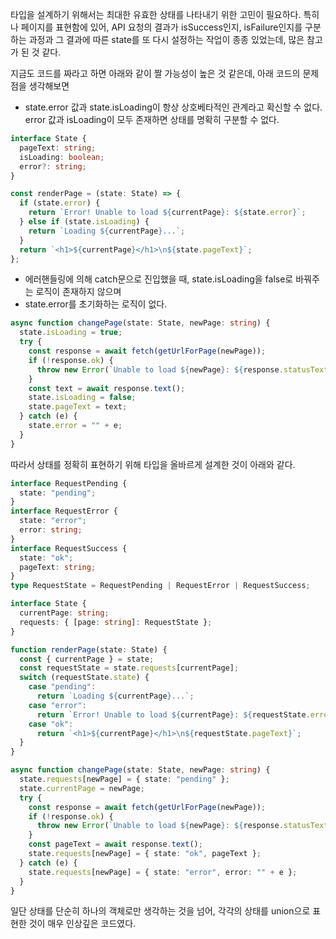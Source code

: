 타입을 설계하기 위해서는 최대한 유효한 상태를 나타내기 위한 고민이 필요하다.
특히나 페이지를 표현함에 있어, API 요청의 결과가 isSuccess인지, isFailure인지를 구분하는 과정과 그 결과에 따른 state를 또 다시 설정하는 작업이 종종 있었는데, 많은 참고가 된 것 같다.

지금도 코드를 짜라고 하면 아래와 같이 짤 가능성이 높은 것 같은데, 아래 코드의 문제점을 생각해보면

- state.error 값과 state.isLoading이 항상 상호베타적인 관계라고 확신할 수 없다. error 값과 isLoading이 모두 존재하면 상태를 명확히 구분할 수 없다.

```typescript
interface State {
  pageText: string;
  isLoading: boolean;
  error?: string;
}

const renderPage = (state: State) => {
  if (state.error) {
    return `Error! Unable to load ${currentPage}: ${state.error}`;
  } else if (state.isLoading) {
    return `Loading ${currentPage}...`;
  }
  return `<h1>${currentPage}</h1>\n${state.pageText}`;
};
```

- 에러핸들링에 의해 catch문으로 진입했을 때, state.isLoading을 false로 바꿔주는 로직이 존재하지 않으며
- state.error를 초기화하는 로직이 없다.

```typescript
async function changePage(state: State, newPage: string) {
  state.isLoading = true;
  try {
    const response = await fetch(getUrlForPage(newPage));
    if (!response.ok) {
      throw new Error(`Unable to load ${newPage}: ${response.statusText}`);
    }
    const text = await response.text();
    state.isLoading = false;
    state.pageText = text;
  } catch (e) {
    state.error = "" + e;
  }
}
```

따라서 상태를 정확히 표현하기 위해 타입을 올바르게 설계한 것이 아래와 같다.

```typescript
interface RequestPending {
  state: "pending";
}
interface RequestError {
  state: "error";
  error: string;
}
interface RequestSuccess {
  state: "ok";
  pageText: string;
}
type RequestState = RequestPending | RequestError | RequestSuccess;

interface State {
  currentPage: string;
  requests: { [page: string]: RequestState };
}
```

```typescript
function renderPage(state: State) {
  const { currentPage } = state;
  const requestState = state.requests[currentPage];
  switch (requestState.state) {
    case "pending":
      return `Loading ${currentPage}...`;
    case "error":
      return `Error! Unable to load ${currentPage}: ${requestState.error}`;
    case "ok":
      return `<h1>${currentPage}</h1>\n${requestState.pageText}`;
  }
}

async function changePage(state: State, newPage: string) {
  state.requests[newPage] = { state: "pending" };
  state.currentPage = newPage;
  try {
    const response = await fetch(getUrlForPage(newPage));
    if (!response.ok) {
      throw new Error(`Unable to load ${newPage}: ${response.statusText}`);
    }
    const pageText = await response.text();
    state.requests[newPage] = { state: "ok", pageText };
  } catch (e) {
    state.requests[newPage] = { state: "error", error: "" + e };
  }
}
```

일단 상태를 단순히 하나의 객체로만 생각하는 것을 넘어, 각각의 상태를 union으로 표현한 것이 매우 인상깊은 코드였다.
